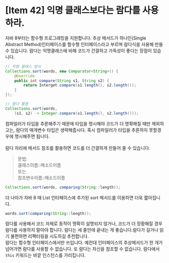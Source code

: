 # [Item 42] 익명 클래스보다는 람다를 사용하라.

자바 8부터는 함수형 프로그래밍을 지원합니다. 추상 메서드가 하나인(Single Abstract Method)인터페이스를 함수형 인터페이스라고 부르며 람다식을 사용해 만들 수 있습니다. 람다는 익명클래스에 비해 코드가 간결하고 가독성이 좋다는 장점이 있습니다.

``` java
// 익명 클래스 방식
Collections.sort(words, new Comparator<String>() {
    @Override
    public int compare(String s1, String s2) {
        return Interget.compare(s1.length(), s2.length());
    }
});
```
``` java
// 람다 활용
Collections.sort(words, 
    (s1, s2) -> Integer.compare(s1.length(), s2.length()));
```
컴파일러가 타입을 추론해주기 때문에 타입을 명시해야 코드가 더 명확해질 때만 제외하고는, 람다의 매개변수 타입은 생략해줍시다. 혹시 컴파일러가 타입을 추론하지 못할경우에 명시해주면 됩니다.</br></br>
람다 자리에 메서드 참조를 활용하면 코드를 더 간결하게 만들어 줄 수 있습니다.
> 문법:</br>
> 클래스이름::메소드이름</br>
> 또는</br>
> 참조변수이름::메소드이름

``` java
Collections.sort(words, comparing(String::length));
```

더 나아가 자바 8 때 List 인터페이스에 추가된 sort 메서드를 이용하면 더욱 짧아집니다.

``` java
words.sort(comparing(String::length));
```

람다를 사용해서 코드 자체로 동작이 명확히 설명되지 않거나, 코드가 더 장황해질 경우 람다를 사용하지 말아야 합니다. 람다는 세 줄안에 끝내는 게 좋습니다.람다가 길거나 읽기 불편하면 리팩터링을 시도하길 추천합니다.
</br>
람다는 함수형 인터페이스에서만 쓰입니다. 예컨대 인터페이스의 추상메서드가 한 개가 넘어가면 람다를 사용할 수 없습니다. 또 람다는 자신을 참조할 수 없습니다. 람다에서 `this` 키워드는 바깥 인스턴스를 가리킵니다.
